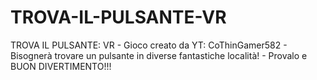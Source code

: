 # TROVA-IL-PULSANTE-VR
TROVA IL PULSANTE: VR - Gioco creato da YT: CoThinGamer582 - Bisognerà trovare un pulsante in diverse fantastiche località! - Provalo e BUON DIVERTIMENTO!!!
